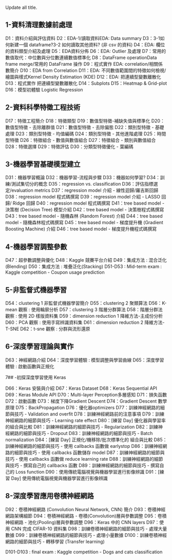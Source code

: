 Update all title.


## 1-資料清理數據前處理

D1：資料介紹與評估資料
D2：EDA-1/讀取資料EDA: Data summary
D3：3-1如何新建一個 dataframe?3-2 如何讀取其他資料? (非 csv 的資料)
D4：EDA: 欄位的資料類型介紹及處理
D5：EDA資料分佈
D6：EDA: Outlier 及處理
D7：常用的數值取代：中位數與分位數連續數值標準化
D8：DataFrame operationData frame merge/常用的 DataFrame 操作
D9：程式實作 EDA: correlation/相關係數簡介
D10：EDA from Correlation
D11：EDA: 不同數值範圍間的特徵如何檢視/繪圖與樣式Kernel Density Estimation (KDE)
D12：EDA: 把連續型變數離散化
D13：程式實作 把連續型變數離散化
D14：Subplots
D15：Heatmap & Grid-plot
D16：模型初體驗 Logistic Regression


## 2-資料科學特徵工程技術

D17：特徵工程簡介
D18：特徵類型
D19：數值型特徵-補缺失值與標準化
D20：數值型特徵 - 去除離群值
D21：數值型特徵 - 去除偏態
D22：類別型特徵 - 基礎處理
D23：類別型特徵 - 均值編碼
D24：類別型特徵 - 其他進階處理
D25：時間型特徵
D26：特徵組合 - 數值與數值組合
D27：特徵組合 - 類別與數值組合
D28：特徵選擇
D29：特徵評估
D30：分類型特徵優化 - 葉編碼


## 3-機器學習基礎模型建立



D31：機器學習概論
D32：機器學習-流程與步驟
D33：機器如何學習?
D34：訓練/測試集切分的概念
D35：regression vs. classification
D36：評估指標選定/evaluation metrics
D37：regression model 介紹 - 線性迴歸/羅吉斯回歸
D38：regression model 程式碼撰寫
D39：regression model 介紹 - LASSO 回歸/ Ridge 回歸
D40：regression model 程式碼撰寫
D41：tree based model - 決策樹 (Decision Tree) 模型介紹
D42：tree based model - 決策樹程式碼撰寫
D43：tree based model - 隨機森林 (Random Forest) 介紹
D44：tree based model - 隨機森林程式碼撰寫
D45：tree based model - 梯度提升機 (Gradient Boosting Machine) 介紹
D46：tree based model - 梯度提升機程式碼撰寫


## 4-機器學習調整參數



D47：超參數調整與優化
D48：Kaggle 競賽平台介紹
D49：集成方法 : 混合泛化(Blending)
D50：集成方法 : 堆疊泛化(Stacking)
D51-D53 : Mid-term exam : Kaggle competition - Coupon usage prediction


## 5-非監督式機器學習



D54：clustering 1 非監督式機器學習簡介
D55：clustering 2 聚類算法
D56：K-mean 觀察 : 使用輪廓分析
D57：clustering 3 階層分群算法
D58：階層分群法 觀察 : 使用 2D 樣版資料集
D59：dimension reduction 1 降維方法-主成份分析
D60：PCA 觀察 : 使用手寫辨識資料集
D61：dimension reduction 2 降維方法-T-SNE
D62：t-sne 觀察 : 分群與流形還原


## 6-深度學習理論與實作



D63：神經網路介紹
D64：深度學習體驗 : 模型調整與學習曲線
D65：深度學習體驗 : 啟動函數與正規化


7## -初探深度學習使用 Keras



D66：Keras 安裝與介紹
D67：Keras Dataset
D68：Keras Sequential API
D69：Keras Module API
D70：Multi-layer Perception多層感知
D71：損失函數
D72：啟動函數
D73：梯度下降Gradient Descent
D74：Gradient Descent 數學原理
D75：BackPropagation
D76：優化器optimizers
D77：訓練神經網路的細節與技巧 - Validation and overfit
D78：訓練神經網路前的注意事項
D79：訓練神經網路的細節與技巧 - Learning rate effect
D80：[練習 Day] 優化器與學習率的組合與比較
D81：訓練神經網路的細節與技巧 - Regularization
D82：訓練神經網路的細節與技巧 - Dropout
D83：訓練神經網路的細節與技巧 - Batch normalization
D84：[練習 Day] 正規化/機移除/批次標準化的 組合與比較
D85：訓練神經網路的細節與技巧 - 使用 callbacks 函數做 earlystop
D86：訓練神經網路的細節與技巧 - 使用 callbacks 函數儲存 model
D87：訓練神經網路的細節與技巧 - 使用 callbacks 函數做 reduce learning rate
D88：訓練神經網路的細節與技巧 - 撰寫自己的 callbacks 函數
D89：訓練神經網路的細節與技巧 - 撰寫自己的 Loss function
D90：使用傳統電腦視覺與機器學習進行影像辨識
D91：[練習 Day] 使用傳統電腦視覺與機器學習進行影像辨識


## 8-深度學習應用卷積神經網路



D92：卷積神經網路 (Convolution Neural Network, CNN) 簡介
D93：卷積神經網路架構細節
D94：卷積神經網路 - 卷積(Convolution)層與參數調整
D95：卷積神經網路 - 池化(Pooling)層與參數調整
D96：Keras 中的 CNN layers
D97：使用 CNN 完成 CIFAR-10 資料集
D98：訓練卷積神經網路的細節與技巧 - 處理大量數據
D99：訓練卷積神經網路的細節與技巧 - 處理小量數據
D100：訓練卷積神經網路的細節與技巧 - 轉移學習 (Transfer learning)

D101-D103 : final exam : Kaggle competition - Dogs and cats classification 
